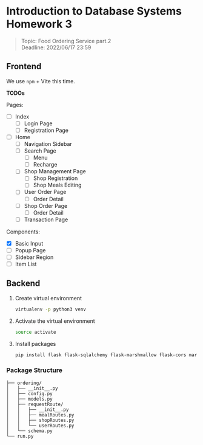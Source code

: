 # Introduction to Database Systems Homework 3

> Topic: Food Ordering Service part.2 <br>
> Deadline: 2022/06/17 23:59

## Frontend

We use <code>npm</code> + Vite this time.

<strong>TODOs</strong>

Pages:
- [ ] Index
    - [ ] Login Page
    - [ ] Registration Page
- [ ] Home 
    - [ ] Navigation Sidebar
    - [ ] Search Page
        - [ ] Menu
        - [ ] Recharge
    - [ ] Shop Management Page
        - [ ] Shop Registration
        - [ ] Shop Meals Editing
    - [ ] User Order Page
        - [ ] Order Detail
    - [ ] Shop Order Page
        - [ ] Order Detail
    - [ ] Transaction Page

Components:
- [x] Basic Input 
- [ ] Popup Page
- [ ] Sidebar Region
- [ ] Item List

## Backend

1. Create virtual environment
    ```sh
    virtualenv -p python3 venv
    ```
2. Activate the virtual environment
    ```sh
    source activate
    ```
3. Install packages
    ```sh   
    pip install flask flask-sqlalchemy flask-marshmallow flask-cors marshmallow marshmallow-sqlalchemy haversine
    ```

### Package Structure

```
├── ordering/
│   ├── __init__.py
│   ├── config.py
│   ├── models.py
│   ├── requestRoute/
│   │   ├── __init__.py
│   │   ├── mealRoutes.py
│   │   ├── shopRoutes.py
│   │   └── userRoutes.py
│   └── schema.py
└── run.py
```
